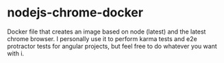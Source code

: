 # nodejs-chrome-docker

Docker file that creates an image based on node (latest) and the latest chrome browser. I personally use it to perform karma tests and e2e protractor tests for angular projects, but feel free to do whatever you want with i.
